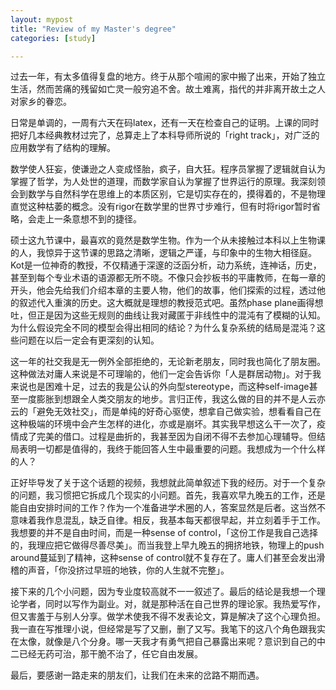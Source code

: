 ```yaml
---
layout: mypost
title: "Review of my Master's degree"
categories: [study]

---
```


过去一年，有太多值得复盘的地方。终于从那个喧闹的家中搬了出来，开始了独立生活，然而苦痛的残留如亡灵一般穷追不舍。故土难离，指代的并非离开故土之人对家乡的眷恋。

日常是单调的，一周有六天在码latex，还有一天在检查自己的证明。上课的同时把好几本经典教材过完了，总算走上了本科导师所说的「right track」，对广泛的应用数学有了结构的理解。

数学使人狂妄，使谦逊之人变成怪胎，疯子，自大狂。程序员掌握了逻辑就自认为掌握了哲学，为人处世的道理，而数学家自认为掌握了世界运行的原理。我深刻领会到数学与自然科学在思维上的本质区别，它是切实存在的，摸得着的，不是物理直觉这种枯萎的概念。没有rigor在数学里的世界寸步难行，但有时将rigor暂时省略，会走上一条意想不到的捷径。

硕士这九节课中，最喜欢的竟然是数学生物。作为一个从未接触过本科以上生物课的人，我惊异于这节课的思路之清晰，逻辑之严谨，与印象中的生物大相径庭。Kot是一位神奇的教授，不仅精通于深邃的泛函分析，动力系统，连神话，历史，甚至到每个专业术语的语源都无所不晓。不像只会抄板书的平庸教师，在每一章的开头，他会先给我们介绍本章的主要人物，他们的故事，他们探索的过程，透过他的叙述代入重演的历史。这大概就是理想的教授范式吧。虽然phase plane画得想吐，但正是因为这些无规则的曲线让我对藏匿于非线性中的混沌有了模糊的认知。为什么假设完全不同的模型会得出相同的结论？为什么复杂系统的结局是混沌？这些问题在以后一定会有更深刻的认知。

这一年的社交我是无一例外全部拒绝的，无论新老朋友，同时我也简化了朋友圈。这种做法对庸人来说是不可理喻的，他们一定会告诉你「人是群居动物」。对于我来说也是困难十足，过去的我是公认的外向型stereotype，而这种self-image甚至一度膨胀到想跟全人类交朋友的地步。言归正传，我这么做的目的并不是人云亦云的「避免无效社交」，而是单纯的好奇心驱使，想拿自己做实验，想看看自己在这种极端的环境中会产生怎样的进化，亦或是崩坏。其实我早想这么干一次了，疫情成了完美的借口。过程是曲折的，我甚至因为自闭不得不去参加心理辅导。但结局表明一切都是值得的，我终于能回答人生中最重要的问题。我想成为一个什么样的人？

正好毕导发了关于这个话题的视频，我想就此简单叙述下我的经历。对于一个复杂的问题，我习惯把它拆成几个现实的小问题。首先，我喜欢早九晚五的工作，还是能自由安排时间的工作？作为一个准备进学术圈的人，答案显然是后者。这当然不意味着我作息混乱，缺乏自律。相反，我基本每天都很早起，并立刻着手于工作。我想要的并不是自由时间，而是一种sense of control，「这份工作是我自己选择的，我理应把它做得尽善尽美」。而当我登上早九晚五的拥挤地铁，物理上的push around蔓延到了精神，这种sense of control就不复存在了。庸人们甚至会发出滑稽的声音，「你没挤过早班的地铁，你的人生就不完整」。

接下来的几个小问题，因为专业度较高就不一一叙述了。最后的结论是我想一个理论学者，同时以写作为副业。对，就是那种活在自己世界的理论家。我热爱写作，但又害羞于与别人分享。做学术使我不得不发表论文，算是解决了这个心理负担。我一直在写推理小说，但经常是写了又删，删了又写。我笔下的这八个角色跟我实在太像，就像是八个分身。哪一天我才有勇气把自己暴露出来呢？意识到自己的中二已经无药可治，那干脆不治了，任它自由发展。

最后，要感谢一路走来的朋友们，让我们在未来的岔路不期而遇。
